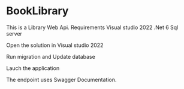 # BookLibrary

This is a Library Web Api.
Requirements
Visual studio 2022
.Net 6
Sql server

Open the solution in Visual studio 2022

Run migration and Update database

Lauch the application

The endpoint uses Swagger Documentation.

